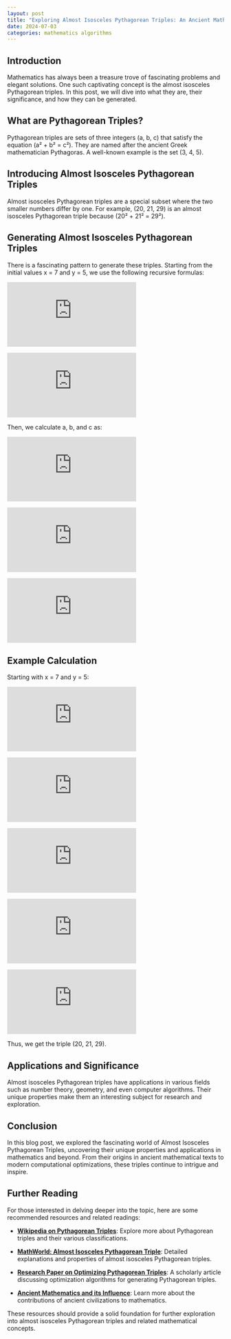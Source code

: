 ```yaml
---
layout: post
title: "Exploring Almost Isosceles Pythagorean Triples: An Ancient Mathematical Marvel"
date: 2024-07-03
categories: mathematics algorithms
---
```


## Introduction
Mathematics has always been a treasure trove of fascinating problems and elegant solutions. One such captivating concept is the almost isosceles Pythagorean triples. In this post, we will dive into what they are, their significance, and how they can be generated.

## What are Pythagorean Triples?
Pythagorean triples are sets of three integers (a, b, c) that satisfy the equation (a² + b² = c²). They are named after the ancient Greek mathematician Pythagoras. A well-known example is the set (3, 4, 5).

## Introducing Almost Isosceles Pythagorean Triples
Almost isosceles Pythagorean triples are a special subset where the two smaller numbers differ by one. For example, (20, 21, 29) is an almost isosceles Pythagorean triple because (20² + 21² = 29²).

## Generating Almost Isosceles Pythagorean Triples
There is a fascinating pattern to generate these triples. Starting from the initial values x = 7 and y = 5, we use the following recursive formulas:

![Formula 1](https://latex.codecogs.com/svg.latex?x%27%20%3D%203x%20%2B%204y)

![Formula 2](https://latex.codecogs.com/svg.latex?y%27%20%3D%202x%20%2B%203y)

Then, we calculate a, b, and c as:

![Calculation of a](https://latex.codecogs.com/svg.latex?a%20%3D%20%5Cfrac%7Bx%20-%201%7D%7B2%7D)

![Calculation of b](https://latex.codecogs.com/svg.latex?b%20%3D%20a%20%2B%201)

![Calculation of c](https://latex.codecogs.com/svg.latex?c%20%3D%20y)

## Example Calculation
Starting with x = 7 and y = 5:

![Formula 1](https://latex.codecogs.com/svg.latex?x%27%20%3D%203%287%29%20%2B%204%285%29%20%3D%2021%20%2B%2020%20%3D%2041)

![Formula 2](https://latex.codecogs.com/svg.latex?y%27%20%3D%202%287%29%20%2B%203%285%29%20%3D%2014%20%2B%2015%20%3D%2029)

![Calculation of a](https://latex.codecogs.com/svg.latex?a%20%3D%20%5Cfrac%7B41%20-%201%7D%7B2%7D%20%3D%2020)

![Calculation of b](https://latex.codecogs.com/svg.latex?b%20%3D%2020%20%2B%201%20%3D%2021)

![Calculation of c](https://latex.codecogs.com/svg.latex?c%20%3D%2029)

Thus, we get the triple (20, 21, 29).

## Applications and Significance
Almost isosceles Pythagorean triples have applications in various fields such as number theory, geometry, and even computer algorithms. Their unique properties make them an interesting subject for research and exploration.

## Conclusion

In this blog post, we explored the fascinating world of Almost Isosceles Pythagorean Triples, uncovering their unique properties and applications in mathematics and beyond. From their origins in ancient mathematical texts to modern computational optimizations, these triples continue to intrigue and inspire.

## Further Reading

For those interested in delving deeper into the topic, here are some recommended resources and related readings:

- **[Wikipedia on Pythagorean Triples](https://en.wikipedia.org/wiki/Pythagorean_triple)**: Explore more about Pythagorean triples and their various classifications.

- **[MathWorld: Almost Isosceles Pythagorean Triple](https://mathworld.wolfram.com/AlmostIsoscelesPythagoreanTriple.html)**: Detailed explanations and properties of almost isosceles Pythagorean triples.

- **[Research Paper on Optimizing Pythagorean Triples](https://arxiv.org/abs/2001.08392)**: A scholarly article discussing optimization algorithms for generating Pythagorean triples.

- **[Ancient Mathematics and its Influence](https://www.britannica.com/topic/mathematics/Ancient-mathematics)**: Learn more about the contributions of ancient civilizations to mathematics.

These resources should provide a solid foundation for further exploration into almost isosceles Pythagorean triples and related mathematical concepts.